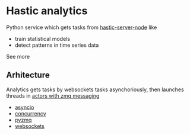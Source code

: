 # Hastic analytics

Python service which gets tasks from [hastic-server-node](https://github.com/hastic/hastic-server/tree/master/server) like

* train statistical models
* detect patterns in time series data

See more 

## Arhitecture

Analytics gets tasks by websockets tasks asynchoriously, then launches threads in [actors with zmq messaging](https://github.com/hastic/analytics/blob/master/analytics/utils/concurrent.py)
* [asyncio](https://docs.python.org/3/library/asyncio.html)
* [concurrency](https://docs.python.org/3.6/library/concurrent.futures.html#module-concurrent.futures)
* [pyzmq](https://pyzmq.readthedocs.io/en/latest/)
* [websockets](https://github.com/aaugustin/websockets)
